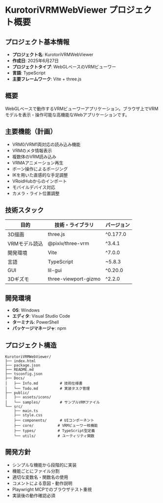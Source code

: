# KurotoriVRMWebViewer プロジェクト概要

## プロジェクト基本情報
- **プロジェクト名**: KurotoriVRMWebViewer
- **作成日**: 2025年6月27日
- **プロジェクトタイプ**: WebGLベースのVRMビューワー
- **言語**: TypeScript
- **主要フレームワーク**: Vite + three.js

## 概要
WebGLベースで動作するVRMビューワーアプリケーション。ブラウザ上でVRMモデルを表示・操作可能な高機能なWebアプリケーションです。

## 主要機能（計画）
- VRM0/VRM1両対応の読み込み機能
- VRMのメタ情報表示
- 複数体のVRM読み込み
- VRMAアニメーション再生
- ボーン操作によるポージング
- IKを用いた直感的な手足調整
- VRoidHubからのインポート
- モバイルデバイス対応
- カメラ・ライト位置調整

## 技術スタック
| 目的 | 技術・ライブラリ | バージョン |
|------|-----------------|-----------|
| 3D描画 | three.js | ^0.177.0 |
| VRMモデル読込 | @pixiv/three-vrm | ^3.4.1 |
| 開発環境 | Vite | ^7.0.0 |
| 言語 | TypeScript | ~5.8.3 |
| GUI | lil-gui | ^0.20.0 |
| 3Dギズモ | three-viewport-gizmo | ^2.2.0 |

## 開発環境
- **OS**: Windows
- **エディタ**: Visual Studio Code
- **ターミナル**: PowerShell
- **パッケージマネージャ**: npm

## プロジェクト構造
```
KurotoriVRMWebViewer/
├── index.html
├── package.json
├── README.md
├── tsconfig.json
├── Docs/
│   ├── Info.md          # 技術仕様書
│   └── Todo.md          # 実装タスク管理
├── public/
│   ├── assets/icons/
│   └── samples/         # サンプルVRMファイル
└── src/
    ├── main.ts
    ├── style.css
    ├── components/      # UIコンポーネント
    ├── core/           # VRMビューワー核機能
    ├── types/          # TypeScript型定義
    └── utils/          # ユーティリティ関数
```

## 開発方針
- シンプルな機能から段階的に実装
- 機能ごとにファイル分割
- 適切な変数名・関数名の使用
- コメントによる意図・動作説明
- Playwright MCPでのブラウザテスト重視
- 実装後の動作確認必須